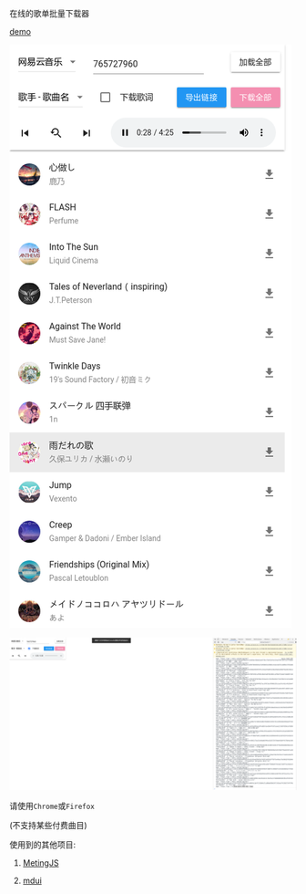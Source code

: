 在线的歌单批量下载器

[demo](https://zcmimi.github.io/music-playlist-downloader)

![demo1.png](demo1.png)

![demo2.png](demo2.png)

请使用`Chrome`或`Firefox`

(不支持某些付费曲目)

使用到的其他项目:

1. [MetingJS](https://github.com/metowolf/MetingJS)

2. [mdui](https://github.com/zdhxiong/mdui)
